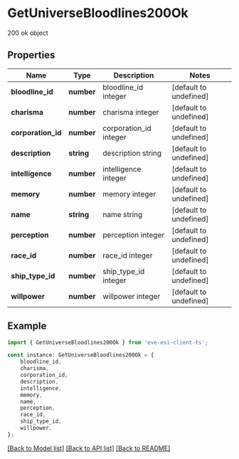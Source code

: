 # GetUniverseBloodlines200Ok

200 ok object

## Properties

Name | Type | Description | Notes
------------ | ------------- | ------------- | -------------
**bloodline_id** | **number** | bloodline_id integer | [default to undefined]
**charisma** | **number** | charisma integer | [default to undefined]
**corporation_id** | **number** | corporation_id integer | [default to undefined]
**description** | **string** | description string | [default to undefined]
**intelligence** | **number** | intelligence integer | [default to undefined]
**memory** | **number** | memory integer | [default to undefined]
**name** | **string** | name string | [default to undefined]
**perception** | **number** | perception integer | [default to undefined]
**race_id** | **number** | race_id integer | [default to undefined]
**ship_type_id** | **number** | ship_type_id integer | [default to undefined]
**willpower** | **number** | willpower integer | [default to undefined]

## Example

```typescript
import { GetUniverseBloodlines200Ok } from 'eve-esi-client-ts';

const instance: GetUniverseBloodlines200Ok = {
    bloodline_id,
    charisma,
    corporation_id,
    description,
    intelligence,
    memory,
    name,
    perception,
    race_id,
    ship_type_id,
    willpower,
};
```

[[Back to Model list]](../README.md#documentation-for-models) [[Back to API list]](../README.md#documentation-for-api-endpoints) [[Back to README]](../README.md)

